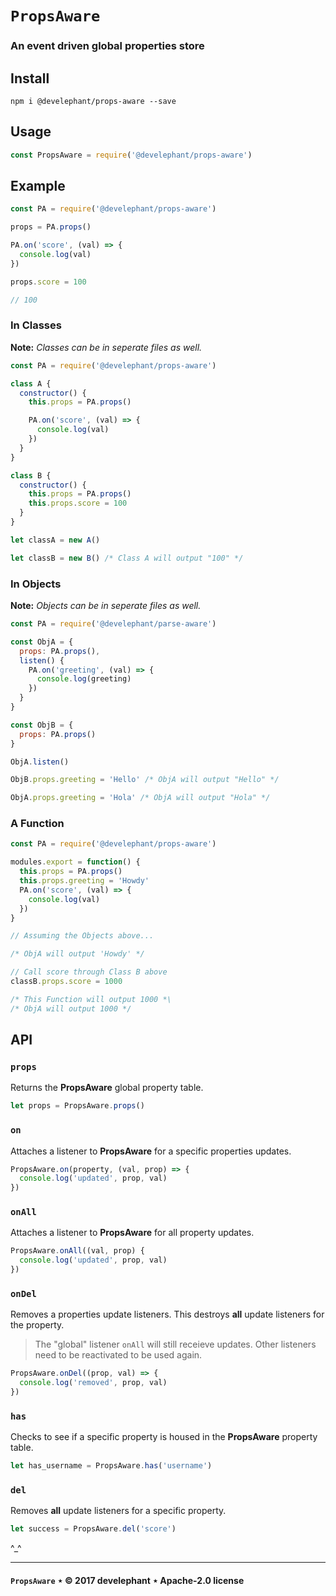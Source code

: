 # `PropsAware`

### An event driven global properties store

## Install

```
npm i @develephant/props-aware --save
```

## Usage

```js
const PropsAware = require('@develephant/props-aware')
```

## Example

```js
const PA = require('@develephant/props-aware')

props = PA.props()

PA.on('score', (val) => {
  console.log(val)
})

props.score = 100

// 100

```

### In Classes

__Note:__ _Classes can be in seperate files as well._

```js
const PA = require('@develephant/props-aware')

class A {
  constructor() {
    this.props = PA.props()

    PA.on('score', (val) => {
      console.log(val)
    })
  }
}

class B {
  constructor() {
    this.props = PA.props()
    this.props.score = 100
  }
}

let classA = new A()

let classB = new B() /* Class A will output "100" */
```

### In Objects

__Note:__ _Objects can be in seperate files as well._

```js
const PA = require('@develephant/parse-aware')

const ObjA = {
  props: PA.props(),
  listen() {
    PA.on('greeting', (val) => {
      console.log(greeting)
    })
  }
}

const ObjB = {
  props: PA.props()
}

ObjA.listen()

ObjB.props.greeting = 'Hello' /* ObjA will output "Hello" */

ObjA.props.greeting = 'Hola' /* ObjA will output "Hola" */

```

### A Function

```js
const PA = require('@develephant/props-aware')

modules.export = function() {
  this.props = PA.props()
  this.props.greeting = 'Howdy'
  PA.on('score', (val) => {
    console.log(val)
  })
}

// Assuming the Objects above...

/* ObjA will output 'Howdy' */

// Call score through Class B above
classB.props.score = 1000

/* This Function will output 1000 *\
/* ObjA will output 1000 */

```

## API

### `props`

Returns the __PropsAware__ global property table.

```js
let props = PropsAware.props()
```

### `on`

Attaches a listener to __PropsAware__ for a specific properties updates.

```js
PropsAware.on(property, (val, prop) => {
  console.log('updated', prop, val)
})
```

### `onAll`

Attaches a listener to __PropsAware__ for all property updates.

```js
PropsAware.onAll((val, prop) {
  console.log('updated', prop, val)
})
```

### `onDel`

Removes a properties update listeners. This destroys __all__ update listeners for the property. 

> The "global" listener `onAll` will still receieve updates. Other listeners need to be reactivated to be used again.

```js
PropsAware.onDel((prop, val) => {
  console.log('removed', prop, val)
})
```

### `has`

Checks to see if a specific property is housed in the __PropsAware__ property table.

```js
let has_username = PropsAware.has('username')
```

### `del`

Removes __all__ update listeners for a specific property.

```js
let success = PropsAware.del('score')
```

^_^

---

#### `PropsAware` &Star; &copy; 2017 develephant &Star; Apache-2.0 license
